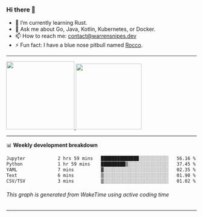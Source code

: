 ### Hi there 👋

- 🌱 I’m currently learning Rust.
- 💬 Ask me about Go, Java, Kotlin, Kubernetes, or Docker.
- 📫 How to reach me: contact@warrensnipes.dev
- ⚡ Fun fact: I have a blue nose pitbull named [Rocco](https://i.imgur.com/iLsSCKu.jpg).

-------


<a href="https://github.com/LockedThread/LockedThread">
  <img height="180em" src="https://github-readme-stats.vercel.app/api?username=LockedThread&theme=transparent&bg_color=00000000&show_icons=true&count_private=true" />
  <img height="174em" src="https://github-readme-stats.vercel.app/api/top-langs?username=LockedThread&theme=transparent&layout=compact&hide_progress=true&bg_color=00000000" />
  </a>

-------

📊 **Weekly development breakdown**
<!--START_SECTION:waka-->

```txt
Jupyter            2 hrs 59 mins   ██████████████░░░░░░░░░░░   56.16 %
Python             1 hr 59 mins    █████████▒░░░░░░░░░░░░░░░   37.45 %
YAML               7 mins          ▓░░░░░░░░░░░░░░░░░░░░░░░░   02.35 %
Text               6 mins          ▒░░░░░░░░░░░░░░░░░░░░░░░░   01.90 %
CSV/TSV            3 mins          ▒░░░░░░░░░░░░░░░░░░░░░░░░   01.02 %
```

<!--END_SECTION:waka-->
###### *This graph is generated from WakeTime using active coding time*
-------
